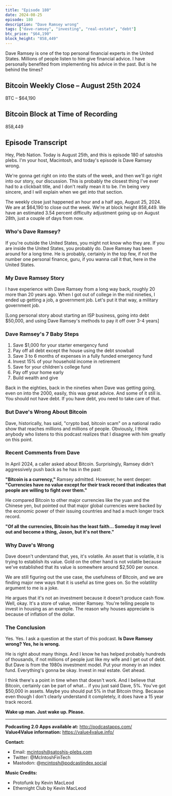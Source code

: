 ```yaml
---
title: "Episode 180"
date: 2024-08-25
episode: 180
description: "Dave Ramsey wrong"
tags: ["dave-ramsey", "investing", "real-estate", "debt"]
btc_price: "$64,190"
block_height: "858,449"
---
```


Dave Ramsey is one of the top personal financial experts in the United States. Millions of people listen to him give financial advice. I have personally benefited from implementing his advice in the past. But is he behind the times?

## Bitcoin Weekly Close – August 25th 2024
BTC – $64,190

## Bitcoin Block at Time of Recording
858,449

## Episode Transcript

Hey, Pleb Nation. Today is August 25th, and this is episode 180 of satoshis plebs. I'm your host, Macintosh, and today's episode is Dave Ramsey wrong.

We're gonna get right on into the stats of the week, and then we'll go right into our story, our discussion. This is probably the closest thing I've ever had to a clickbait title, and I don't really mean it to be. I'm being very sincere, and I will explain when we get into that section.

The weekly close just happened an hour and a half ago, August 25, 2024. We are at $64,190 to close out the week. We're at block height 858,449. We have an estimated 3.54 percent difficulty adjustment going up on August 28th, just a couple of days from now.

### Who's Dave Ramsey?

If you're outside the United States, you might not know who they are. If you are inside the United States, you probably do. Dave Ramsey has been around for a long time. He is probably, certainly in the top few, if not the number one personal finance, guru, if you wanna call it that, here in the United States.

### My Dave Ramsey Story

I have experience with Dave Ramsey from a long way back, roughly 20 more than 20 years ago. When I got out of college in the mid nineties, I ended up getting a job, a government job. Let's put it that way, a military government job.

[Long personal story about starting an ISP business, going into debt $50,000, and using Dave Ramsey's methods to pay it off over 3-4 years]

### Dave Ramsey's 7 Baby Steps

1. Save $1,000 for your starter emergency fund
2. Pay off all debt except the house using the debt snowball
3. Save 3 to 6 months of expenses in a fully funded emergency fund
4. Invest 15% of your household income in retirement
5. Save for your children's college fund
6. Pay off your home early
7. Build wealth and give

Back in the eighties, back in the nineties when Dave was getting going, even on into the 2000, easily, this was great advice. And some of it still is. You should not have debt. If you have debt, you need to take care of that.

### But Dave's Wrong About Bitcoin

Dave, historically, has said, "crypto bad, bitcoin scam" on a national radio show that reaches millions and millions of people. Obviously, I think anybody who listens to this podcast realizes that I disagree with him greatly on this point.

### Recent Comments from Dave

In April 2024, a caller asked about Bitcoin. Surprisingly, Ramsey didn't aggressively push back as he has in the past:

**"Bitcoin is a currency,"** Ramsey admitted. However, he went deeper: **"Currencies have no value except for their track record that indicates that people are willing to fight over them."**

He compared Bitcoin to other major currencies like the yuan and the Chinese yen, but pointed out that major global currencies were backed by the economic power of their issuing countries and had a much longer track record.

**"Of all the currencies, Bitcoin has the least faith... Someday it may level out and become a thing, Jason, but it's not there."**

### Why Dave's Wrong

Dave doesn't understand that, yes, it's volatile. An asset that is volatile, it is trying to establish its value. Gold on the other hand is not volatile because we've established that its value is somewhere around $2,500 per ounce.

We are still figuring out the use case, the usefulness of Bitcoin, and we are finding major new ways that it is useful as time goes on. So the volatility argument to me is a joke.

He argues that it's not an investment because it doesn't produce cash flow. Well, okay. It's a store of value, mister Ramsey. You're telling people to invest in housing as an example. The reason why houses appreciate is because of inflation of the dollar.

### The Conclusion

Yes. Yes. I ask a question at the start of this podcast. **Is Dave Ramsey wrong? Yes, he is wrong.**

He is right about many things. And I know he has helped probably hundreds of thousands, if not millions of people just like my wife and I get out of debt. But Dave is from the 1980s investment model. Put your money in an index fund. Everything's gonna be okay. Invest in real estate. Get ahead.

I think there's a point in time when that doesn't work. And I believe that Bitcoin, certainly can be part of what... if you just said Dave, 5%. You've got $50,000 in assets. Maybe you should put 5% in that Bitcoin thing. Because even though I don't clearly understand it completely, it does have a 15 year track record.

**Wake up man. Just wake up. Please.**

---

**Podcasting 2.0 Apps available at:** http://podcastapps.com/  
**Value4Value information:** https://value4value.info/

**Contact:**
- Email: mcintosh@satoshis-plebs.com
- Twitter: @McIntoshFinTech  
- Mastodon: @mcintosh@podcastindex.social

**Music Credits:**
- Protofunk by Kevin MacLeod
- Ethernight Club by Kevin MacLeod

